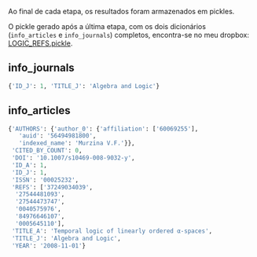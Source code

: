 Ao final de cada etapa, os resultados foram armazenados em pickles. 

O pickle gerado após a última etapa, com os dois dicionários (`info_articles` e `info_journals`) completos, encontra-se no meu dropbox: [LOGIC_REFS.pickle](https://www.dropbox.com/s/i9v25mebqyiohiz/LOGIC_REFS.pickle?dl=0).

## info_journals
```python
{'ID_J': 1, 'TITLE_J': 'Algebra and Logic'}
```

## info_articles

```python
{'AUTHORS': {'author_0': {'affiliation': ['60069255'],
   'auid': '56494981800',
   'indexed_name': 'Murzina V.F.'}},
 'CITED_BY_COUNT': 0,
 'DOI': '10.1007/s10469-008-9032-y',
 'ID_A': 1,
 'ID_J': 1,
 'ISSN': '00025232',
 'REFS': ['37249034039',
  '27544481093',
  '27544473747',
  '0040575976',
  '84976646107',
  '0005645110'],
 'TITLE_A': 'Temporal logic of linearly ordered α-spaces',
 'TITLE_J': 'Algebra and Logic',
 'YEAR': '2008-11-01'}
```
